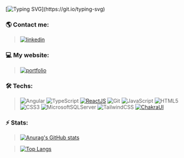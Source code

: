 [![Typing SVG](https://readme-typing-svg.herokuapp.com/?&color=8b72af&lines=Welcome+to+my+GitHub.)](https://git.io/typing-svg)
### 🌎 Contact me:
> [![linkedin](https://img.shields.io/badge/linkedin-8b72af?style=for-the-badge&logo=linkedin&logoColor=white)](https://www.linkedin.com/in/nahuelmarquez/)

### 💻 My website:
> [![portfolio](https://img.shields.io/badge/nahuelmarquez.com-8b72af?style=for-the-badge&logo=googlechrome&logoColor=white)](https://nahuelmarquez.com/)

### 🛠️ Techs:
>![Angular](https://img.shields.io/badge/angular-8b72af.svg?style=for-the-badge&logo=angular&logoColor=white)
>![TypeScript](https://img.shields.io/badge/typescript-8b72af.svg?style=for-the-badge&logo=typescript&logoColor=white)
>[![ReactJS](https://img.shields.io/badge/React%20JS-8b72af?style=for-the-badge&logo=react&logoColor=white)](https://es.reactjs.org/)
>![Git](https://img.shields.io/badge/git-8b72af.svg?style=for-the-badge&logo=git&logoColor=white)
>![JavaScript](https://img.shields.io/badge/javascript-8b72af.svg?style=for-the-badge&logo=javascript&logoColor=white)
>![HTML5](https://img.shields.io/badge/html5-8b72af.svg?style=for-the-badge&logo=html5&logoColor=white)
>![CSS3](https://img.shields.io/badge/css3-8b72af.svg?style=for-the-badge&logo=css3&logoColor=white)
>![MicrosoftSQLServer](https://img.shields.io/badge/Microsoft%20SQL%20Sever-8b72af?style=for-the-badge&logo=microsoft%20sql%20server&logoColor=white)
>![TailwindCSS](https://img.shields.io/badge/tailwindcss-8b72af.svg?style=for-the-badge&logo=tailwind-css&logoColor=white)
>[![ChakraUI](https://img.shields.io/badge/-Chakra%20UI-8b72af?style=for-the-badge&logo=chakra-ui&logoColor=white)](https://chakra-ui.com/)

### ⚡ Stats:

> [![Anurag's GitHub stats](https://github-readme-stats.vercel.app/api?username=en44no&hide=contribs,prs,issues&show_icons=true&&title_color=8b72af&icon_color=8b72af&bg_color=222&text_color=FFF&hide_border=true)](https://github.com/anuraghazra/github-readme-stats)

> [![Top Langs](https://github-readme-stats.vercel.app/api/top-langs/?username=en44no&layout=compact&title_color=8b72af&icon_color=8b72af&bg_color=222&text_color=FFF&hide_border=true)](https://github.com/anuraghazra/github-readme-stats)





